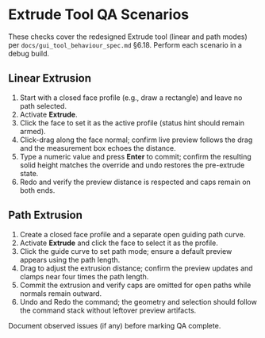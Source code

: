 # Extrude Tool QA Scenarios

These checks cover the redesigned Extrude tool (linear and path modes) per
`docs/gui_tool_behaviour_spec.md` §6.18. Perform each scenario in a debug build.

## Linear Extrusion
1. Start with a closed face profile (e.g., draw a rectangle) and leave no path selected.
2. Activate **Extrude**.
3. Click the face to set it as the active profile (status hint should remain armed).
4. Click-drag along the face normal; confirm live preview follows the drag and the measurement box echoes the distance.
5. Type a numeric value and press **Enter** to commit; confirm the resulting solid height matches the override and undo restores the pre-extrude state.
6. Redo and verify the preview distance is respected and caps remain on both ends.

## Path Extrusion
1. Create a closed face profile and a separate open guiding path curve.
2. Activate **Extrude** and click the face to select it as the profile.
3. Click the guide curve to set path mode; ensure a default preview appears using the path length.
4. Drag to adjust the extrusion distance; confirm the preview updates and clamps near four times the path length.
5. Commit the extrusion and verify caps are omitted for open paths while normals remain outward.
6. Undo and Redo the command; the geometry and selection should follow the command stack without leftover preview artifacts.

Document observed issues (if any) before marking QA complete.
